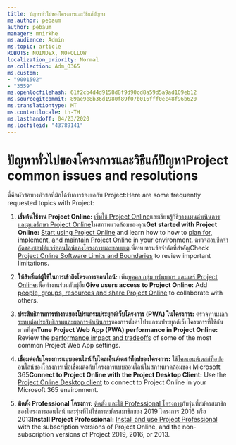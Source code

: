 ```yaml
---
title: ปัญหาทั่วไปของโครงการและวิธีแก้ปัญหา
ms.author: pebaum
author: pebaum
manager: mnirkhe
ms.audience: Admin
ms.topic: article
ROBOTS: NOINDEX, NOFOLLOW
localization_priority: Normal
ms.collection: Adm_O365
ms.custom:
- "9001502"
- "3559"
ms.openlocfilehash: 61f2cb4d4d9158d8f9d90cd8a59d5a9ad109eb12
ms.sourcegitcommit: 89ae9e8b36d1980f89f07b016fff0ec48f96b620
ms.translationtype: MT
ms.contentlocale: th-TH
ms.lasthandoff: 04/23/2020
ms.locfileid: "43789141"
---
```

# <a name="project-common-issues-and-resolutions"></a><span data-ttu-id="e611d-102">ปัญหาทั่วไปของโครงการและวิธีแก้ปัญหา</span><span class="sxs-lookup"><span data-stu-id="e611d-102">Project common issues and resolutions</span></span>

<span data-ttu-id="e611d-103">นี่คือหัวข้อบางหัวข้อที่มักได้รับการร้องขอกับ Project:</span><span class="sxs-lookup"><span data-stu-id="e611d-103">Here are some frequently requested topics with Project:</span></span>

1. <span data-ttu-id="e611d-104">**เริ่มต้นใช้งาน Project Online:**  [เริ่มใช้ Project Online](https://docs.microsoft.com/ProjectOnline/get-started-with-project-online)และเรียนรู้วิธี[วางแผนดําเนินการ และดูแลรักษา Project Online](https://docs.microsoft.com/projectonline/project-online)ในสภาพแวดล้อมของคุณ</span><span class="sxs-lookup"><span data-stu-id="e611d-104">**Get started with Project Online:**  [Start using Project Online](https://docs.microsoft.com/ProjectOnline/get-started-with-project-online) and learn how to how to [plan for, implement, and maintain Project Online](https://docs.microsoft.com/projectonline/project-online) in your environment.</span></span> <span data-ttu-id="e611d-105">ตรวจสอบ[ขีดจํากัดของซอฟต์แวร์ออนไลน์ของโครงการและขอบเขต](https://docs.microsoft.com/ProjectOnline/project-online-software-boundaries-and-limits)เพื่อทบทวนข้อจํากัดที่สําคัญ</span><span class="sxs-lookup"><span data-stu-id="e611d-105">Check [Project Online Software Limits and Boundaries](https://docs.microsoft.com/ProjectOnline/project-online-software-boundaries-and-limits) to review important limitations.</span></span>

2. <span data-ttu-id="e611d-106">**ให้สิทธิ์แก่ผู้ใช้ในการเข้าถึงโครงการออนไลน์:** เพิ่ม[บุคคล กลุ่ม ทรัพยากร และแชร์ Project Online](https://docs.microsoft.com/projectonline/step-2-add-people-to-project-online)เพื่อทํางานร่วมกับผู้อื่น</span><span class="sxs-lookup"><span data-stu-id="e611d-106">**Give users access to Project Online:** Add [people, groups, resources and share Project Online](https://docs.microsoft.com/projectonline/step-2-add-people-to-project-online) to collaborate with others.</span></span> 

3. <span data-ttu-id="e611d-107">**ประสิทธิภาพการทํางานของโปรแกรมประยุกต์เว็บโครงการ (PWA) ในโครงการ:** ตรวจทาน[ผลกระทบต่อประสิทธิภาพและผลการดําเนินการ](https://docs.microsoft.com/projectonline/tune-project-online-performance)ของการตั้งค่าโปรแกรมประยุกต์เว็บโครงการที่ใช้กันมากที่สุด</span><span class="sxs-lookup"><span data-stu-id="e611d-107">**Tune Project Web App (PWA) performance in Project Online:** Review the [performance impact and tradeoffs](https://docs.microsoft.com/projectonline/tune-project-online-performance) of some of the most common Project Web App settings.</span></span>

4. <span data-ttu-id="e611d-108">**เชื่อมต่อกับโครงการแบบออนไลน์กับไคลเอ็นต์เดสก์ท็อปของโครงการ:** ใช้[ไคลเอนต์เดสก์ท็อปออนไลน์ของโครงการ](https://docs.microsoft.com/projectonline/connect-to-project-online-with-the-project-online-desktop-client)เพื่อเชื่อมต่อกับโครงการแบบออนไลน์ในสภาพแวดล้อมของ Microsoft 365</span><span class="sxs-lookup"><span data-stu-id="e611d-108">**Connect to Project Online with the Project Desktop Client:** Use the [Project Online Desktop client](https://docs.microsoft.com/projectonline/connect-to-project-online-with-the-project-online-desktop-client) to connect to Project Online in your Microsoft 365 environment.</span></span> 

5. <span data-ttu-id="e611d-109">**ติดตั้ง Professional โครงการ:** [ติดตั้ง และใช้ Professional โครงการ](https://support.office.com/article/install-project-7059249b-d9fe-4d61-ab96-5c5bf435f281)กับรุ่นที่สมัครสมาชิกของโครงการออนไลน์ และรุ่นที่ไม่ใช่การสมัครสมาชิกของ 2019 โครงการ 2016 หรือ 2013</span><span class="sxs-lookup"><span data-stu-id="e611d-109">**Install Project Professional:** [Install and use Project Professional](https://support.office.com/article/install-project-7059249b-d9fe-4d61-ab96-5c5bf435f281) with the subscription versions of Project Online, and the non-subscription versions of Project 2019, 2016, or 2013.</span></span>
